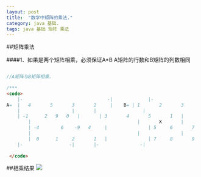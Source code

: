 ```yaml
---
layout: post
title:  "数学中矩阵的乘法."
category: java 基础.
tags: java 基础 矩阵 乘法
---
```



##矩阵乘法

####1、如果是两个矩阵相乘，必须保证A*B A矩阵的行数和B矩阵的列数相同



```java

//A矩阵与B矩阵相乘.
  
/***
<code>  													
  	|-								 -|				|-							 -|
A= 	|	4		5		3		2  	  |    B= | 1		2		3		0   |						
    |                   |       |                 |
    | -1	  2	  9	  0   |       |	3		4		5		1   |
		|										|		X		|                 |
		| -4		6	 -9	  4		|				| 5		6		7		2   |
		|										|				|                 |
		|  0	  1		2		1 	|				| 7		8		9		3   |
    |-                 -|       |-               -|
                                
 </code>   

```

##相乘结果
![](https://ywendy.github.io/img/juzhensuanfa.png)	